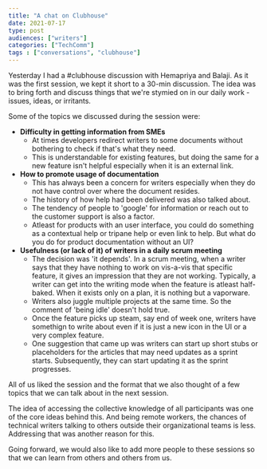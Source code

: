 ```yaml
---
title: "A chat on Clubhouse"
date: 2021-07-17 
type: post
audiences: ["writers"]
categories: ["TechComm"]
tags : ["conversations", "clubhouse"]
---
```


Yesterday I had a #clubhouse discussion with Hemapriya and Balaji. As it was the first session, we kept it short to a 30-min discussion. The idea was to bring forth and discuss things that we're stymied on in our daily work - issues, ideas, or irritants. 
  
Some of the topics we discussed during the session were:
- **Difficulty in getting information from SMEs**
  - At times developers redirect writers to some documents without bothering to check if that's what they need.
  - This is understandable for existing features, but doing the same for a new feature isn't helpful especially when it is an external link.
- **How to promote usage of documentation**
  - This has always been a concern for writers especially when they do not have control over where the document resides.
  - The history of how help had been delivered was also talked about.
  - The tendency of people to 'google' for information or reach out to the customer support is also a factor.
  - Atleast for products with an user interface, you could do something as a contextual help or tripane help or even link to help. But what do you do for product documentation without an UI?
- **Usefulness (or lack of it) of writers in a daily scrum meeting**
  - The decision was 'it depends'. In a scrum meeting, when a writer says that they have nothing to work on vis-a-vis that specific feature, it gives an impression that they are not working. Typically, a writer can get into the writing mode when the feature is atleast half-baked. When it exists only on a plan, it is nothing but a vaporware. 
  - Writers also juggle multiple projects at the same time. So the comment of 'being idle' doesn't hold true.
  - Once the feature picks up steam, say end of week one, writers have somethign to write about even if it is just a new icon in the UI or a very complex feature.
  - One suggestion that came up was writers can start up short stubs or placeholders for the articles that may need updates as a sprint starts. Subsequently, they can start updating it as the sprint progresses.

All of us liked the session and the format that we also thought of a few topics that we can talk about in the next session. 

The idea of accessing the collective knowledge of all participants was one of the core ideas behind this. And being remote workers, the chances of technical writers talking to others outside their organizational teams is less. Addressing that was another reason for this.

Going forward, we would also like to add more people to these sessions so that we can learn from others and others from us. 
